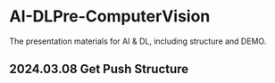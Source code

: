 # AI-DLPre-ComputerVision
The presentation materials for AI &amp; DL, including structure and DEMO.

## 2024.03.08 Get Push Structure
